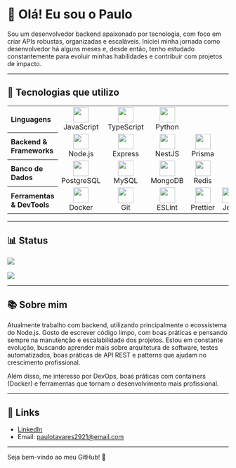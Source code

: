 # 👋 Olá! Eu sou o Paulo

Sou um desenvolvedor backend apaixonado por tecnologia, com foco em criar APIs robustas, organizadas e escaláveis. Iniciei minha jornada como desenvolvedor há alguns meses e, desde então, tenho estudado constantemente para evoluir minhas habilidades e contribuir com projetos de impacto.

---

## 🚀 Tecnologias que utilizo

<table>
  <tr>
    <th align="left">Linguagens</th>
    <td align="center"><img src="https://cdn.jsdelivr.net/gh/devicons/devicon/icons/javascript/javascript-original.svg" width="35"/><br>JavaScript</td>
    <td align="center"><img src="https://cdn.jsdelivr.net/gh/devicons/devicon/icons/typescript/typescript-original.svg" width="35"/><br>TypeScript</td>
    <td align="center"><img src="https://cdn.jsdelivr.net/gh/devicons/devicon/icons/python/python-original.svg" width="35"/><br>Python</td>
  </tr>
  <tr>
    <th align="left">Backend & Frameworks</th>
    <td align="center"><img src="https://cdn.jsdelivr.net/gh/devicons/devicon/icons/nodejs/nodejs-original.svg" width="35"/><br>Node.js</td>
    <td align="center"><img src="https://avatars.githubusercontent.com/u/5658226?s=280&v=4" width="35"/><br>Express</td>
    <td align="center"><img src="https://nestjs.com/img/logo-small.svg" width="35"/><br>NestJS</td>
    <td align="center"><img src="https://avatars.githubusercontent.com/u/17219288?s=280&v=4" width="35"/><br>Prisma</td>
  </tr>
  <tr>
    <th align="left">Banco de Dados</th>
    <td align="center"><img src="https://cdn.jsdelivr.net/gh/devicons/devicon/icons/postgresql/postgresql-original.svg" width="35"/><br>PostgreSQL</td>
    <td align="center"><img src="https://cdn.jsdelivr.net/gh/devicons/devicon/icons/mysql/mysql-original.svg" width="35"/><br>MySQL</td>
    <td align="center"><img src="https://cdn.jsdelivr.net/gh/devicons/devicon/icons/mongodb/mongodb-original.svg" width="35"/><br>MongoDB</td>
    <td align="center"><img src="https://cdn.jsdelivr.net/gh/devicons/devicon/icons/redis/redis-original.svg" width="35"/><br>Redis</td>
  </tr>
  <tr>
    <th align="left">Ferramentas & DevTools</th>
    <td align="center"><img src="https://cdn.jsdelivr.net/gh/devicons/devicon/icons/docker/docker-original.svg" width="35"/><br>Docker</td>
    <td align="center"><img src="https://cdn.jsdelivr.net/gh/devicons/devicon/icons/git/git-original.svg" width="35"/><br>Git</td>
    <td align="center"><img src="https://cdn.jsdelivr.net/gh/devicons/devicon/icons/eslint/eslint-original.svg" width="35"/><br>ESLint</td>
    <td align="center"><img src="https://avatars.githubusercontent.com/u/25822731?s=280&v=4" width="35"/><br>Prettier</td>
    <td align="center"><img src="https://cdn.jsdelivr.net/gh/devicons/devicon/icons/jest/jest-plain.svg" width="35"/><br>Jest</td>
  </tr>
</table>

---

## 📊 Status

<div  style="display: flex;">   
    <img src="https://wakatime.com/badge/user/9d847695-5a62-480f-92e6-857a09c8ca1a.svg"/>
</div>
    <br/>
<div style="display: flex;justify-content: space-between;">
    <img   src="https://github-readme-stats.vercel.app/api/wakatime/?username=paulotavaresx&layout=compact&theme=prussian&custom_title=Most%20Used%20Languages&langs_count=8"/>

</div>

---

## 📚 Sobre mim

Atualmente trabalho com backend, utilizando principalmente o ecossistema do Node.js. Gosto de escrever código limpo, com boas práticas e pensando sempre na manutenção e escalabilidade dos projetos. Estou em constante evolução, buscando aprender mais sobre arquitetura de software, testes automatizados, boas práticas de API REST e patterns que ajudam no crescimento profissional.

Além disso, me interesso por DevOps, boas práticas com containers (Docker) e ferramentas que tornam o desenvolvimento mais profissional.

---

## 🔗 Links

- [LinkedIn](https://www.linkedin.com/in/paulo-tavaresx)
- Email: paulotavares2921@email.com


---

Seja bem-vindo ao meu GitHub! 🚀
